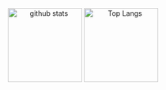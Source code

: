 <div align="center">
    <img alt="github stats" height="150px" src="https://github-readme-stats-one-self.vercel.app/api?username=crea0&show_icons=true&theme=dracula&count_private=true&border_color=574666&include_all_commits=true" />
  <img alt="Top Langs" height="150px" src="https://github-readme-stats-one-self.vercel.app/api/top-langs/?username=crea0&layout=compact&theme=dracula&border_color=574666" />
</div>
